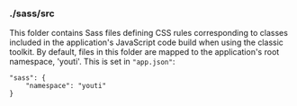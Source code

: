 ### ./sass/src

This folder contains Sass files defining CSS rules corresponding to classes
included in the application's JavaScript code build when using the classic toolkit.
By default, files in this folder are mapped to the application's root namespace, 'youti'.
This is set in `"app.json"`:

    "sass": {
        "namespace": "youti"
    }